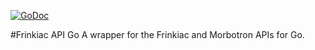 [![GoDoc](https://godoc.org/github.com/noisemaster/FrinkiacAPIGo?status.svg)](https://godoc.org/github.com/noisemaster/FrinkiacAPIGo)

#Frinkiac API Go
A wrapper for the Frinkiac and Morbotron APIs for Go.
